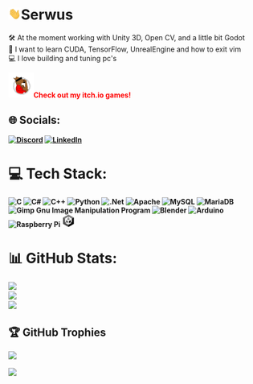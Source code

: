 
<h1><img src="wave.gif" alt="drawing" width="25"/>Serwus</h1>

🛠 At the moment working with Unity 3D, Open CV, and a little bit Godot<br>
👀 I want to learn CUDA, TensorFlow, UnrealEngine and how to exit vim<br>
💻 I love building and tuning pc's

<a href="https://propaganda-studios.itch.io" style="text-decoration:none; color: red"><img src="prop_logo.png"  width="50" alt="My itch.io"><b>Check out my itch.io games!<b></a>

## 🌐 Socials:
[![Discord](https://img.shields.io/badge/Discord-%237289DA.svg?logo=discord&logoColor=white)](htttps://discord.gg/DAX.PL#5646) [![LinkedIn](https://img.shields.io/badge/LinkedIn-%230077B5.svg?logo=linkedin&logoColor=white)](https://linkedin.com/in/miloszklim/) 

# 💻 Tech Stack:
![C](https://img.shields.io/badge/c-%2300599C.svg?style=flat&logo=c&logoColor=white) 
![C#](https://img.shields.io/badge/c%23-%23239120.svg?style=flat&logo=c-sharp&logoColor=white) 
![C++](https://img.shields.io/badge/c++-%2300599C.svg?style=flat&logo=c%2B%2B&logoColor=white) 
![Python](https://img.shields.io/badge/python-3670A0?style=flat&logo=python&logoColor=ffdd54) 
![.Net](https://img.shields.io/badge/.NET-5C2D91?style=flat&logo=.net&logoColor=white) 
![Apache](https://img.shields.io/badge/apache-%23D42029.svg?style=flat&logo=apache&logoColor=white) 
![MySQL](https://img.shields.io/badge/mysql-%2300f.svg?style=flat&logo=mysql&logoColor=white) 
![MariaDB](https://img.shields.io/badge/MariaDB-003545?style=flat&logo=mariadb&logoColor=white) 
![Gimp Gnu Image Manipulation Program](https://img.shields.io/badge/Gimp-657D8B?style=flat&logo=gimp&logoColor=FFFFFF) 
![Blender](https://img.shields.io/badge/blender-%23F5792A.svg?style=flat&logo=blender&logoColor=white) 
![Arduino](https://img.shields.io/badge/-Arduino-00979D?style=flat&logo=Arduino&logoColor=white) 
![Raspberry Pi](https://img.shields.io/badge/-RaspberryPi-C51A4A?style=flat&logo=Raspberry-Pi)
<img src="unity.webp"  width="25" alt="Unity3D">
# 📊 GitHub Stats:
![](https://github-readme-stats.vercel.app/api?username=DAXPL&theme=react&hide_border=false&include_all_commits=true&count_private=true)<br/>
![](https://github-readme-streak-stats.herokuapp.com/?user=DAXPL&theme=react&hide_border=false)<br/>
![](https://github-readme-stats.vercel.app/api/top-langs/?username=DAXPL&theme=react&hide_border=false&include_all_commits=true&count_private=true&layout=compact)

## 🏆 GitHub Trophies
![](https://github-profile-trophy.vercel.app/?username=DAXPL&theme=gitdimmed&no-frame=false&no-bg=true&margin-w=4)

[![](https://visitcount.itsvg.in/api?id=DAXPL&icon=0&color=12)](https://visitcount.itsvg.in)
